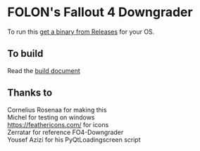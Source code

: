 # FOLON's Fallout 4 Downgrader

To run this [get a binary from Releases](https://github.com/Fallout-London/FOLON-FO4Downgrader/releases/latest) for your OS.

## To build
Read the [build document](./Build.md)

## Thanks to
Cornelius Rosenaa for making this\
Michel for testing on windows\
https://feathericons.com/ for icons\
Zerratar for reference FO4-Downgrader\
Yousef Azizi for his PyQtLoadingscreen script
